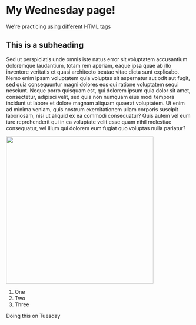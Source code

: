 <html>
<head>
  <title>
    My second page
  </title>
  <link href="Monday-style.css" rel = "stylesheet">
</head>
<body>
  <h1>My Wednesday page!</h1>
  <p class = "intro">We're practicing <a href = "http://www.google.com">using different</a> HTML tags</p>
  <h2>This is a subheading</h2>
  <div id="greeting"></div>
  <p>Sed ut perspiciatis unde omnis iste natus error sit voluptatem accusantium doloremque laudantium, totam rem aperiam, eaque ipsa quae ab illo 
    inventore veritatis et quasi architecto beatae vitae dicta sunt explicabo. Nemo enim ipsam voluptatem quia voluptas sit aspernatur aut odit aut fugit, 
    sed <span class="big-text">quia consequuntur </span>magni dolores eos qui ratione voluptatem sequi nesciunt. Neque porro quisquam est, qui dolorem ipsum quia dolor sit amet,
    consectetur, adipisci velit, sed quia non numquam eius modi tempora incidunt ut labore et dolore magnam aliquam quaerat voluptatem. Ut enim ad minima
    veniam, quis nostrum exercitationem ullam corporis suscipit laboriosam, nisi ut aliquid ex ea commodi consequatur? Quis autem vel eum iure 
    reprehenderit qui in ea voluptate velit esse quam nihil molestiae consequatur, vel illum qui dolorem eum fugiat quo voluptas nulla pariatur?
  </p>
  <!-- This div should be to the right -->
  <div id="middle-content">
    <img width = "400" src="https://www.durango.com/wp-content/uploads/2018/05/mountain-lake-vallecito.jpg">
    <ol id = "count-list">
      <li>One</li>
      <li>Two</li>
      <li>Three</li>
    </ol>
  </div>
  
  <p class="intro">Doing this on Tuesday</p>
  <script src="script1.js"></script>
</body>
</html>
